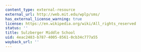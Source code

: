 ```yaml
---
content_type: external-resource
external_url: http://web.mit.edu/wplp/sms/
has_external_license_warning: true
license: https://en.wikipedia.org/wiki/All_rights_reserved
status: ''
title: Sulzberger Middle School
uid: 4eac2483-b787-4005-8561-0cb34c777a55
wayback_url: ''
---
```

